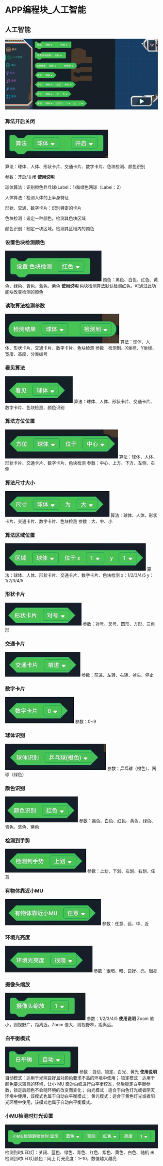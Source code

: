 # APP编程块_人工智能

## 人工智能
![](./images/MoonBot_APP_AI.jpg)
### 算法开启关闭
![](./images/MoonBot_APP_AI0.jpg)

算法：球体、人体、形状卡片、交通卡片、数字卡片、色块检测、颜色识别

参数：开启/关闭
**使用说明**

球体算法：识别橙色乒乓球(Label：1)和绿色网球（Label：2）

人体算法：检测人体的上半身特征

形状、交通、数字卡片：识别特定的卡片

色块检测：设定一种颜色，检测其色块区域

颜色识别：制定一块区域，检测其区域内的颜色

### 设置色块检测颜色
![](./images/MoonBot_APP_AI1.jpg)
颜色：黑色、白色、红色、黄色、绿色、青色、蓝色、紫色
**使用说明**
色块检测算法默认检测红色，可通过此功能块改变检测的颜色

### 读取算法检测参数
![](./images/MoonBot_APP_AI2.jpg)
算法：球体、人体、形状卡片、交通卡片、数字卡片、色块检测
参数：检测到、X坐标、Y坐标、宽度、高度、分类编号

### 看见算法
![](./images/MoonBot_APP_AI3.jpg)
算法：球体、人体、形状卡片、交通卡片、数字卡片、色块检测、颜色识别

### 算法方位位置
![](./images/MoonBot_APP_AI4.jpg)
算法：球体、人体、形状卡片、交通卡片、数字卡片、色块检测
参数：中心、上方、下方、左侧、右侧

### 算法尺寸大小
![](./images/MoonBot_APP_AI5.jpg)
算法：球体、人体、形状卡片、交通卡片、数字卡片、色块检测
参数：大、中、小

### 算法区域位置
![](./images/MoonBot_APP_AI6.jpg)
算法：球体、人体、形状卡片、交通卡片、数字卡片、色块检测
x：1/2/3/4/5
y：1/2/3/4/5

### 形状卡片
![](./images/MoonBot_APP_AI7.jpg)
参数：对号、叉号、圆形、方形、三角形

### 交通卡片
![](./images/MoonBot_APP_AI8.jpg)
参数：前进、左转、右转、掉头、停止

### 数字卡片
![](./images/MoonBot_APP_AI9.jpg)
参数：0~9

### 球体识别
![](./images/MoonBot_APP_AI11.jpg)
参数：乒乓球（橙色）、网球（绿色）

### 颜色识别
![](./images/MoonBot_APP_AI10.jpg)
参数：黑色、白色、红色、黄色、绿色、青色、蓝色、紫色

### 检测到手势
![](./images/MoonBot_APP_AI12.jpg)
参数：上划、下划、左划、右划、任意

### 有物体靠近小MU
![](./images/MoonBot_APP_AI13.jpg)
参数：任意、远、中、近

### 环境光亮度
![](./images/MoonBot_APP_AI17.jpg)
参数：很暗、暗、良好、亮、很亮

### 摄像头缩放
![](./images/MoonBot_APP_AI14.jpg)
参数：1/2/3/4/5
**使用说明**
Zoom 值小，则视野广，距离近。Zoom 值大，则视野窄，距离远。

### 白平衡模式
![](./images/MoonBot_APP_AI15.jpg)
参数：自动、锁定、白光、黄光
**使用说明**
自动模式：适用于光照良好且对颜色要求不高的环境中使用；
锁定模式：适用于颜色要求较高的环境，让小 MU 面对白纸进行白平衡校准，然后锁定白平衡参数，锁定后颜色不会随环境的改变而变化； 
白光模式：适合于白色灯光或者阴天环境中使用，该模式也属于自动白平衡模式； 
黄光模式：适合于黄色灯光或者阳光环境中使用，该模式也属于自动白平衡模式。

### 小MU检测时灯光设置
![](./images/MoonBot_APP_AI16.jpg)
检测到时LED灯：关闭、蓝色、绿色、青色、红色、紫色、黄色、白色、随机
未检测到时LED灯颜色：同上
灯光亮度：1~10，数值越大越亮





